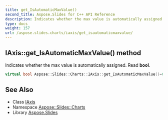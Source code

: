 ```yaml
---
title: get_IsAutomaticMaxValue()
second_title: Aspose.Slides for C++ API Reference
description: Indicates whether the max value is automatically assigned. Read bool.
type: docs
weight: 157
url: /aspose.slides.charts/iaxis/get_isautomaticmaxvalue/
---
```

## IAxis::get_IsAutomaticMaxValue() method


Indicates whether the max value is automatically assigned. Read **bool**.

```cpp
virtual bool Aspose::Slides::Charts::IAxis::get_IsAutomaticMaxValue()=0
```

## See Also

* Class [IAxis](../)
* Namespace [Aspose::Slides::Charts](../../)
* Library [Aspose.Slides](../../../)